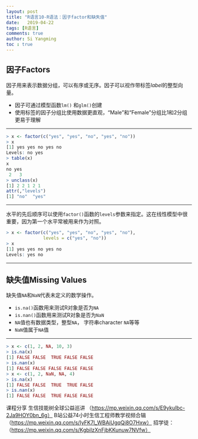 ```yaml
---
layout: post
title: "R语言10-R语法：因子factor和缺失值"
date:   2019-04-22
tags: [R语言]
comments: true
author: Si Yangming
toc : true
---
```


## 因子Factors

因子用来表示数据分组，可以有序或无序。因子可以视作带标签*label*的整型向量。
* 因子可通过模型函数`lm()` 和`glm()`创建
* 使用标签的因子分组比使用数据更直观，“Male”和“Female”分组比1和2分组更易于理解
* * *
```r
> x <- factor(c("yes", "yes", "no", "yes", "no")) 
> x
[1] yes yes no yes no
Levels: no yes
> table(x) 
x
no yes 
 2   3
> unclass(x)
[1] 2 2 1 2 1
attr(,"levels")
[1] "no"  "yes"
```
* * *
水平的先后顺序可以使用`factor()`函数的`levels`参数来指定。这在线性模型中很重要，因为第一个水平常被用来作为对照。
```r
> x <- factor(c("yes", "yes", "no", "yes", "no"),
              levels = c("yes", "no"))
> x
[1] yes yes no yes no 
Levels: yes no
```
* * *
## 缺失值Missing Values
缺失值`NA`和`NaN`代表未定义的数学操作。
* `is.na()`函数用来测试R对象是否为`NA`
* `is.nan()`函数用来测试R对象是否为`NaN`
* `NA`值也有数据类型，整型`NA`， 字符串character `NA`等等
* `NaN`值属于`NA`值
* * *
```r
> x <- c(1, 2, NA, 10, 3)
> is.na(x)
[1] FALSE FALSE  TRUE FALSE FALSE
> is.nan(x)
[1] FALSE FALSE FALSE FALSE FALSE
> x <- c(1, 2, NaN, NA, 4)
> is.na(x)
[1] FALSE FALSE  TRUE  TRUE FALSE
> is.nan(x)
[1] FALSE FALSE  TRUE FALSE FALSE
```

课程分享
生信技能树全球公益巡讲
（https://mp.weixin.qq.com/s/E9ykuIbc-2Ja9HOY0bn_6g）
B站公益74小时生信工程师教学视频合辑
（https://mp.weixin.qq.com/s/IyFK7l_WBAiUgqQi8O7Hxw）
招学徒：
（https://mp.weixin.qq.com/s/KgbilzXnFjbKKunuw7NVfw）
